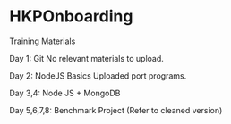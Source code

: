 # HKPOnboarding
Training Materials 

Day 1: Git 
  No relevant materials to upload.
  
Day 2: NodeJS Basics
  Uploaded port programs.
  
Day 3,4: Node JS + MongoDB

Day 5,6,7,8: Benchmark Project (Refer to cleaned version)
